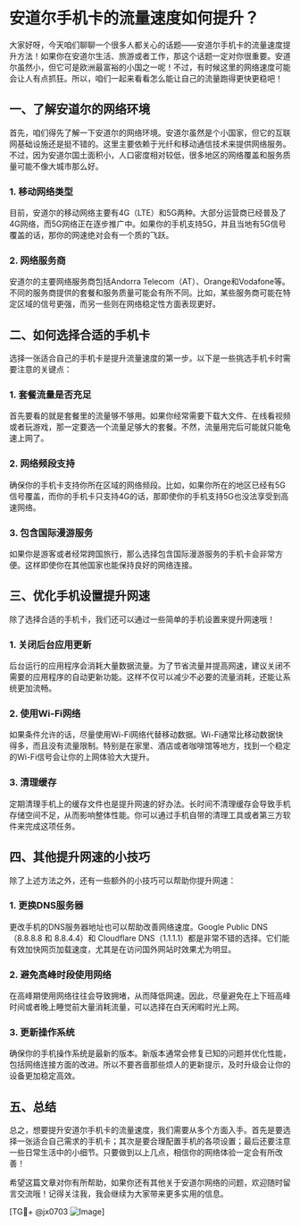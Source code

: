 # 安道尔手机卡的流量速度如何提升？

大家好呀，今天咱们聊聊一个很多人都关心的话题——安道尔手机卡的流量速度提升方法！如果你在安道尔生活、旅游或者工作，那这个话题一定对你很重要。安道尔虽然小，但它可是欧洲最富裕的小国之一呢！不过，有时候这里的网络速度可能会让人有点抓狂。所以，咱们一起来看看怎么能让自己的流量跑得更快更稳吧！

## 一、了解安道尔的网络环境

首先，咱们得先了解一下安道尔的网络环境。安道尔虽然是个小国家，但它的互联网基础设施还是挺不错的。这里主要依赖于光纤和移动通信技术来提供网络服务。不过，因为安道尔国土面积小，人口密度相对较低，很多地区的网络覆盖和服务质量可能不像大城市那么好。

### 1. 移动网络类型
目前，安道尔的移动网络主要有4G（LTE）和5G两种。大部分运营商已经普及了4G网络，而5G网络正在逐步推广中。如果你的手机支持5G，并且当地有5G信号覆盖的话，那你的网速绝对会有一个质的飞跃。

### 2. 网络服务商
安道尔的主要网络服务商包括Andorra Telecom（AT）、Orange和Vodafone等。不同的服务商提供的套餐和服务质量可能会有所不同。比如，某些服务商可能在特定区域的信号更强，而另一些则在网络稳定性方面表现更好。

## 二、如何选择合适的手机卡

选择一张适合自己的手机卡是提升流量速度的第一步。以下是一些挑选手机卡时需要注意的关键点：

### 1. 套餐流量是否充足
首先要看的就是套餐里的流量够不够用。如果你经常需要下载大文件、在线看视频或者玩游戏，那一定要选一个流量足够大的套餐。不然，流量用完后可能就只能龟速上网了。

### 2. 网络频段支持
确保你的手机卡支持你所在区域的网络频段。比如，如果你所在的地区已经有5G信号覆盖，而你的手机卡只支持4G的话，那即使你的手机支持5G也没法享受到高速网络。

### 3. 包含国际漫游服务
如果你是游客或者经常跨国旅行，那么选择包含国际漫游服务的手机卡会非常方便。这样即使你在其他国家也能保持良好的网络连接。

## 三、优化手机设置提升网速

除了选择合适的手机卡，我们还可以通过一些简单的手机设置来提升网速哦！

### 1. 关闭后台应用更新
后台运行的应用程序会消耗大量数据流量。为了节省流量并提高网速，建议关闭不需要的应用程序的自动更新功能。这样不仅可以减少不必要的流量消耗，还能让系统更加流畅。

### 2. 使用Wi-Fi网络
如果条件允许的话，尽量使用Wi-Fi网络代替移动数据。Wi-Fi通常比移动数据快得多，而且没有流量限制。特别是在家里、酒店或者咖啡馆等地方，找到一个稳定的Wi-Fi信号会让你的上网体验大大提升。

### 3. 清理缓存
定期清理手机上的缓存文件也是提升网速的好办法。长时间不清理缓存会导致手机存储空间不足，从而影响整体性能。你可以通过手机自带的清理工具或者第三方软件来完成这项任务。

## 四、其他提升网速的小技巧

除了上述方法之外，还有一些额外的小技巧可以帮助你提升网速：

### 1. 更换DNS服务器
更改手机的DNS服务器地址也可以帮助改善网络速度。Google Public DNS（8.8.8.8 和 8.8.4.4）和 Cloudflare DNS（1.1.1.1）都是非常不错的选择。它们能有效加快网页加载速度，尤其是在访问国外网站时效果尤为明显。

### 2. 避免高峰时段使用网络
在高峰期使用网络往往会导致拥堵，从而降低网速。因此，尽量避免在上下班高峰时间或者晚上睡觉前大量消耗流量，可以选择在白天闲暇时光上网。

### 3. 更新操作系统
确保你的手机操作系统是最新的版本。新版本通常会修复已知的问题并优化性能，包括网络连接方面的改进。所以不要吝啬那些烦人的更新提示，及时升级会让你的设备更加稳定高效。

## 五、总结

总之，想要提升安道尔手机卡的流量速度，我们需要从多个方面入手。首先是要选择一张适合自己需求的手机卡；其次是要合理配置手机的各项设置；最后还要注意一些日常生活中的小细节。只要做到以上几点，相信你的网络体验一定会有所改善！

希望这篇文章对你有所帮助，如果你还有其他关于安道尔网络的问题，欢迎随时留言交流哦！记得关注我，我会继续为大家带来更多实用的信息。

[TG💪+ @jx0703 ![Image](https://github.com/user-attachments/assets/dbca1d08-cadb-493c-b0ec-ad6f7a83f270)]